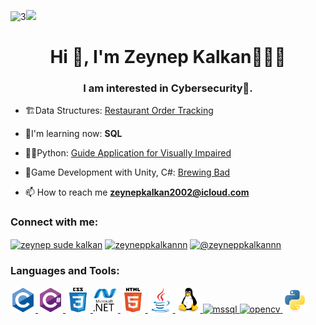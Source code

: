 ![3](https://github.com/user-attachments/assets/1e54e007-5f62-470f-84a4-9b4c6729a73d)![](giphy-adı.gif)
<h1 align="center">Hi 👋, I'm Zeynep Kalkan👩🏻‍💻</h1>
<h3 align="center">I am interested in Cybersecurity🔐.</h3>

- 🏗️Data Structures: [Restaurant Order Tracking](https://github.com/zeyneppkalkannn/Restorantsipari-takibiyapanprogram)

- 🧐I'm learning now: **SQL**

- 👩‍🦯Python: [Guide Application for Visually Impaired](https://github.com/zeyneppkalkannn/Guideapplicationforvisuallyimpairedindividuals)

- 👾Game Development with Unity, C#: [Brewing Bad](https://github.com/zeyneppkalkannn/BrewingBadGame)

- 📫 How to reach me **zeynepkalkan2002@icloud.com**

<h3 align="left">Connect with me:</h3>
<p align="left">
<a href="https://linkedin.com/in/zeynep sude kalkan" target="blank"><img align="center" src="https://raw.githubusercontent.com/rahuldkjain/github-profile-readme-generator/master/src/images/icons/Social/linked-in-alt.svg" alt="zeynep sude kalkan" height="30" width="40" /></a>
<a href="https://stackoverflow.com/users/zeyneppkalkannn" target="blank"><img align="center" src="https://raw.githubusercontent.com/rahuldkjain/github-profile-readme-generator/master/src/images/icons/Social/stack-overflow.svg" alt="zeyneppkalkannn" height="30" width="40" /></a>
<a href="https://medium.com/@zeyneppkalkannn" target="blank"><img align="center" src="https://raw.githubusercontent.com/rahuldkjain/github-profile-readme-generator/master/src/images/icons/Social/medium.svg" alt="@zeyneppkalkannn" height="30" width="40" /></a>
</p>

<h3 align="left">Languages and Tools:</h3>
<p align="left"> <a href="https://www.cprogramming.com/" target="_blank" rel="noreferrer"> <img src="https://raw.githubusercontent.com/devicons/devicon/master/icons/c/c-original.svg" alt="c" width="40" height="40"/> </a> <a href="https://www.w3schools.com/cs/" target="_blank" rel="noreferrer"> <img src="https://raw.githubusercontent.com/devicons/devicon/master/icons/csharp/csharp-original.svg" alt="csharp" width="40" height="40"/> </a> <a href="https://www.w3schools.com/css/" target="_blank" rel="noreferrer"> <img src="https://raw.githubusercontent.com/devicons/devicon/master/icons/css3/css3-original-wordmark.svg" alt="css3" width="40" height="40"/> </a> <a href="https://dotnet.microsoft.com/" target="_blank" rel="noreferrer"> <img src="https://raw.githubusercontent.com/devicons/devicon/master/icons/dot-net/dot-net-original-wordmark.svg" alt="dotnet" width="40" height="40"/> </a> <a href="https://www.w3.org/html/" target="_blank" rel="noreferrer"> <img src="https://raw.githubusercontent.com/devicons/devicon/master/icons/html5/html5-original-wordmark.svg" alt="html5" width="40" height="40"/> </a> <a href="https://www.java.com" target="_blank" rel="noreferrer"> <img src="https://raw.githubusercontent.com/devicons/devicon/master/icons/java/java-original.svg" alt="java" width="40" height="40"/> </a> <a href="https://www.linux.org/" target="_blank" rel="noreferrer"> <img src="https://raw.githubusercontent.com/devicons/devicon/master/icons/linux/linux-original.svg" alt="linux" width="40" height="40"/> </a> <a href="https://www.microsoft.com/en-us/sql-server" target="_blank" rel="noreferrer"> <img src="https://www.svgrepo.com/show/303229/microsoft-sql-server-logo.svg" alt="mssql" width="40" height="40"/> </a> <a href="https://opencv.org/" target="_blank" rel="noreferrer"> <img src="https://www.vectorlogo.zone/logos/opencv/opencv-icon.svg" alt="opencv" width="40" height="40"/> </a> <a href="https://www.python.org" target="_blank" rel="noreferrer"> <img src="https://raw.githubusercontent.com/devicons/devicon/master/icons/python/python-original.svg" alt="python" width="40" height="40"/> </a> </p>
